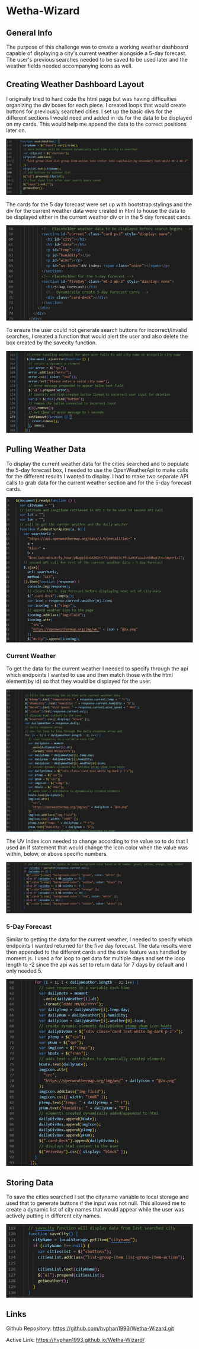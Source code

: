 # Wetha-Wizard

## General Info
The purpose of this challenge was to create a working weather dashboard capable of displaying a city's current weather alongside a 5-day forecast. The user's previous searches needed to be saved to be used later and the weather fields needed accompanying icons as well.

## Creating Weather Dashboard Layout
I originally tried to hard code the html page but was having difficulties organizing the div boxes for each piece. I created loops that would create buttons for previously searched cities. I set up the basic divs for the different sections I would need and added in ids for the data to be displayed on my cards. This would help me append the data to the correct positions later on.

![setting up submit button to create buttons for searched cities](./Assets/images/searchbuttoncreatebuttons.png)

The cards for the 5 day forecast were set up with bootstrap stylings and the div for the current weather data were created in html to house the data to be displayed either in the current weather div or in the 5 day forecast cards.

![setting up the html to have divs for current weather values and 5 day forecast cards](./Assets/images/htmlforcurrentandforecast.png)

To ensure the user could not generate search buttons for incorrect/invalid searches, I created a function that would alert the user and also delete the box created by the savecity function.

![function to handle incorrect or invalid searches](./Assets/images/errorfeaturehandleincorrectsearch.png)

## Pulling Weather Data
To display the current weather data for the cities searched and to populate the 5-day forecast box, I needed to use the OpenWeatherApi to make calls for the different results I wanted to display. I had to make two separate API calls to grab data for the current weather section and for the 5-day forecast cards. 

![setting up api calls](./Assets/images/apicallsgeneral.png)

### Current Weather
To get the data for the current weather I needed to specify through the api which endpoints I wanted to use and then match those with the html element(by id) so that they would be displayed for the user.

![setting up current weather display](./Assets/images/matchingidcurrentweather.png)

The UV Index icon needed to change according to the value so to do that I used an if statement that would change the icon color when the value was within, below, or above specific numbers.

![setting up UV Index icon color change](./Assets/images/UVindex.png)

### 5-Day Forecast
Similar to getting the data for the current weather, I needed to specify which endpoints I wanted returned for the five day forecast. The data results were then appended to the different cards and the date feature was handled by moment.js. I used a for loop to get data for multiple days and set the loop length to -2 since the api was set to return data for 7 days by default and I only needed 5.

![using api to get data for current weather and forecast cards based on 7 day forecast](./Assets/images/gettingdataforcurrentandfiveforecast.png)


## Storing Data
To save the cities searched I set the cityname variable to local storage and used that to generate buttons if the input was not null. This allowed me to create a dynamic list of city names that would appear while the user was actively putting in different city names.

![saving searched city names to local storage and displaying them as buttons](./Assets/images/savecitynames.png)

## Links

Github Repository: https://github.com/hvphan1993/Wetha-Wizard.git

Active Link: https://hvphan1993.github.io/Wetha-Wizard/